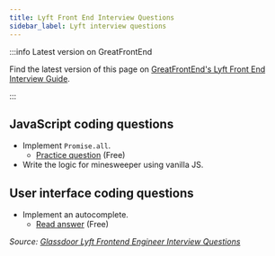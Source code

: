 ```yaml
---
title: Lyft Front End Interview Questions
sidebar_label: Lyft interview questions
---
```


:::info Latest version on GreatFrontEnd

Find the latest version of this page on [GreatFrontEnd's Lyft Front End Interview Guide](https://www.greatfrontend.com/interviews/company/lyft/questions-guides?utm_source=frontendinterviewhandbook&utm_medium=referral&gnrs=frontendinterviewhandbook).

:::

## JavaScript coding questions

- Implement `Promise.all`.
  - [Practice question](https://www.greatfrontend.com/questions/javascript/promise-all?utm_source=frontendinterviewhandbook&utm_medium=referral&gnrs=frontendinterviewhandbook) (Free)
- Write the logic for minesweeper using vanilla JS.

## User interface coding questions

- Implement an autocomplete.
  - [Read answer](https://www.greatfrontend.com/questions/system-design/autocomplete?utm_source=frontendinterviewhandbook&utm_medium=referral&gnrs=frontendinterviewhandbook) (Free)

_Source: [Glassdoor Lyft Frontend Engineer Interview Questions](https://www.glassdoor.sg/Interview/Lyft-Frontend-Engineer-Interview-Questions-EI_IE700614.0,4_KO5,22.htm)_
